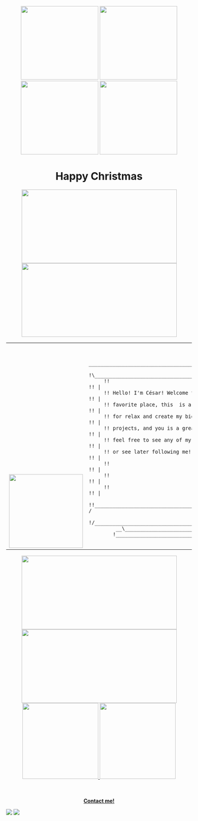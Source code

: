 
<div  align="center">
<img width='210.5' height="200" src="https://github.com/cesarzxk/cesarzxk/assets/43748428/0b20c43c-dfe9-4296-bc23-f81db7f67fd7"/>
<img width='210.5' height="200" src="https://github.com/cesarzxk/cesarzxk/assets/43748428/0b20c43c-dfe9-4296-bc23-f81db7f67fd7"/>
<img width='210.5' height="200" src="https://github.com/cesarzxk/cesarzxk/assets/43748428/0b20c43c-dfe9-4296-bc23-f81db7f67fd7"/>
<img width='210.5' height="200" src="https://github.com/cesarzxk/cesarzxk/assets/43748428/0b20c43c-dfe9-4296-bc23-f81db7f67fd7"/>
  <div/>

# Happy Christmas
<div  align="center">
<img width='421' height="200" src="https://user-images.githubusercontent.com/43748428/218722087-667fc525-d2a4-4f55-856a-61a1b0cf7648.gif"/>
<img width='421' height="200" src="https://user-images.githubusercontent.com/43748428/218722087-667fc525-d2a4-4f55-856a-61a1b0cf7648.gif"/>
  <div/>
<table>

  <tr>
   <td valign="bottom" width='373px' align='center' styles="background-color:rgb(0, 0, 0)"> 
    <img width='200px' src='https://user-images.githubusercontent.com/43748428/164916217-4feef82e-aab7-45fe-b543-0399cc9cf8e9.gif'/>
   </td>
   <td width='473px'> 
   <pre><code> 
      ____________________________________________
     !\__________________________________________/!\
     !!                                          !! |
     !! Hello! I&#39;m César! Welcome to my           !! |
     !! favorite place, this  is a place         !! |
     !! for relax and create my biggest          !! |
     !! projects, and you is a great visit,      !! |
     !! feel free to see any of my project&#39;s      !! |
     !! or see later following me!               !! |
     !!                                          !! |
     !!                                          !! |
     !!                                          !! |
     !!__________________________________________!! /
     !/__________________________________________\!/
         __\____________________________/__/!_
        !__________________________________!/    
     </code></pre>
   </td>
  </tr>
</table>

<div  align="center">
<img width='421' height="200" src="https://user-images.githubusercontent.com/43748428/218726330-64f37053-7221-44eb-a788-1f5930c1f5df.gif"/>
<img width='421' height="200" src="https://user-images.githubusercontent.com/43748428/218726330-64f37053-7221-44eb-a788-1f5930c1f5df.gif"/>
  <div/>


 <div  align="center">
  <a href="https://github.com/cesarzxk">
  <img height="206em" src="https://github-readme-stats.vercel.app/api?username=cesarzxk&show_icons=true&count_private=true&text_color=ffffff&title_color=ffffff&bg_color=480E0D&border_color=CF9264&icon_color=FFF08C"/>
  <img height="206em" src="https://github-readme-stats.vercel.app/api/top-langs/?username=cesarzxk&layout=compact&langs_count=16&text_color=ffffff&title_color=ffffff&bg_color=480E0D&border_color=CF9264&icon_color=FFF08C"/>
</div>

   
   
<br/><br/>
  <strong>Contact me!</strong>
 <p align="left">
  <a href="https://www.linkedin.com/in/cs-vargas" target="_blank" alt="LinkedIn">
    <img  src="https://img.shields.io/badge/-LinkedIn-blue?style=flat-square&logo=Linkedin&logoColor=white&link=https://www.linkedin.com/in/cs-vargas"></a>  
  <a href="mailto:cesar_vargas@id.uff.br" alt="Email">
    <img src="https://img.shields.io/badge/-Gmail-c14438?style=flat-square&logo=Gmail&logoColor=white&link=mailto:cesar_vargas@id.uff.br"></a>  
  </p>
</p>

</p>


